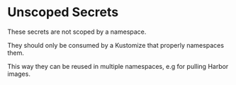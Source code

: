 # Unscoped Secrets
These secrets are not scoped by a namespace.

They should only be consumed by a Kustomize that properly namespaces them.

This way they can be reused in multiple namespaces, e.g for pulling Harbor images.
